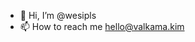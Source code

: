 - 👋 Hi, I’m @wesipls
- 📫 How to reach me hello@valkama.kim

<!---
wesipls/wesipls is a ✨ special ✨ repository because its `README.md` (this file) appears on your GitHub profile.
You can click the Preview link to take a look at your changes.
--->
